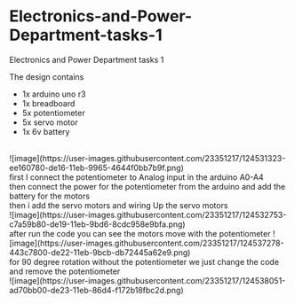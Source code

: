 # Electronics-and-Power-Department-tasks-1
Electronics and Power Department tasks 1

The design contains 
- 1x arduino uno r3
- 1x breadboard
- 5x potentiometer
- 5x servo motor
- 1x 6v battery

<br>
![image](https://user-images.githubusercontent.com/23351217/124531323-ee160780-de16-11eb-9965-4644f0bb7b9f.png)
<br>
first I connect the potentiometer to Analog input in the arduino A0-A4
<br>
then connect the power for the potentiometer from the arduino and add the battery for the motors
<br>
then i add the servo motors and wiring Up the servo motors 
<br>
![image](https://user-images.githubusercontent.com/23351217/124532753-c7a59b80-de19-11eb-9bd6-8cdc958e9bfa.png)
<br>
after run the code you can see the motors move with the potentiometer
![image](https://user-images.githubusercontent.com/23351217/124537278-443c7800-de22-11eb-9bcb-db72445a62e9.png)

<br>
for 90 degree rotation without the potentiometer we just change the code and remove the potentiometer
<br>
![image](https://user-images.githubusercontent.com/23351217/124538051-ad70bb00-de23-11eb-86d4-f172b18fbc2d.png)
